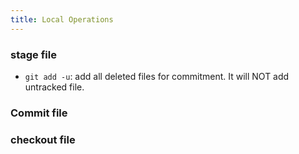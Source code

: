 ```yaml
---
title: Local Operations
---
```


### stage file

* `git add -u`: add all deleted files for commitment. It will NOT add untracked file.

### Commit file

### checkout file
